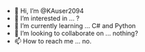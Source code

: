 - 👋 Hi, I’m @KAuser2094
- 👀 I’m interested in ... ?
- 🌱 I’m currently learning ... C# and Python
- 💞️ I’m looking to collaborate on ... nothing?
- 📫 How to reach me ... no.

<!---
KAuser2094/KAuser2094 is a ✨ special ✨ repository because its `README.md` (this file) appears on your GitHub profile.
You can click the Preview link to take a look at your changes.
--->
